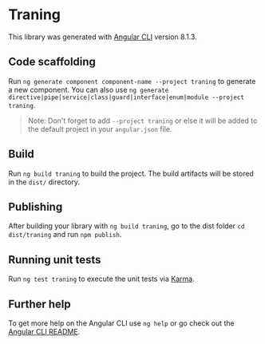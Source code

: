 # Traning

This library was generated with [Angular CLI](https://github.com/angular/angular-cli) version 8.1.3.

## Code scaffolding

Run `ng generate component component-name --project traning` to generate a new component. You can also use `ng generate directive|pipe|service|class|guard|interface|enum|module --project traning`.
> Note: Don't forget to add `--project traning` or else it will be added to the default project in your `angular.json` file. 

## Build

Run `ng build traning` to build the project. The build artifacts will be stored in the `dist/` directory.

## Publishing

After building your library with `ng build traning`, go to the dist folder `cd dist/traning` and run `npm publish`.

## Running unit tests

Run `ng test traning` to execute the unit tests via [Karma](https://karma-runner.github.io).

## Further help

To get more help on the Angular CLI use `ng help` or go check out the [Angular CLI README](https://github.com/angular/angular-cli/blob/master/README.md).

